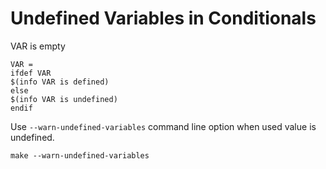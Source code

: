 # Undefined Variables in Conditionals
VAR is empty 

```
VAR =
ifdef VAR
$(info VAR is defined)
else
$(info VAR is undefined)
endif
```

Use `--warn-undefined-variables` command line option when used value is undefined.

`make --warn-undefined-variables`